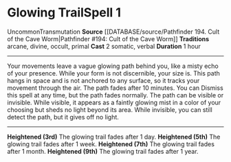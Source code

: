 ﻿---
actions: '[two-actions]'
area: null
bloodline: null
component:
- Somatic
- Verbal
cost: null
deity: null
domain: null
duration: 1 hour
element: null
heighten: 3rd, 5th, 7th, 9th
heighten_level: 1, 3, 5, 7, 9
id: '1428'
lesson: null
level: '1'
mystery: null
name: Glowing Trail
patron_theme: null
range: null
rarity: Uncommon
requirement: null
rus_type_level: null
saving_throw: null
school: Transmutation
source: '[[DATABASE/source/Pathfinder 194. Cult of the Cave Worm|Pathfinder #194:
  Cult of the Cave Worm]]'
target: null
tradition:
- Arcane
- Divine
- Occult
- Primal
trait:
- '[[DATABASE/trait/Transmutation|Transmutation]]'
- '[[DATABASE/trait/Uncommon|Uncommon]]'
trigger: null
type: Spell

---
# Glowing Trail<span class="item-type">Spell 1</span>

<span class="trait-uncommon item-trait">Uncommon</span><span class="item-trait">Transmutation</span>
**Source** [[DATABASE/source/Pathfinder 194. Cult of the Cave Worm|Pathfinder #194: Cult of the Cave Worm]]
**Traditions** arcane, divine, occult, primal
**Cast** <span class="action-icon">2</span> somatic, verbal
**Duration** 1 hour

---
Your movements leave a vague glowing path behind you, like a misty echo of your presence. While your form is not discernible, your size is. This path hangs in space and is not anchored to any surface, so it tracks your movement through the air. The path fades after 10 minutes. You can Dismiss this spell at any time, but the path fades normally.
 The path can be visible or invisible. While visible, it appears as a faintly glowing mist in a color of your choosing but sheds no light beyond its area. While invisible, you can still detect the path, but it gives off no light.

---
**Heightened (3rd)** The glowing trail fades after 1 day.
**Heightened (5th)** The glowing trail fades after 1 week.
**Heightened (7th)** The glowing trail fades after 1 month.
**Heightened (9th)** The glowing trail fades after 1 year.